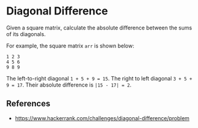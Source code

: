 # Diagonal Difference

Given a square matrix, calculate the absolute difference between the sums of its diagonals.

For example, the square matrix `arr` is shown below:

    1 2 3
    4 5 6
    9 8 9

The left-to-right diagonal `1 + 5 + 9 = 15`. The right to left diagonal `3 + 5 + 9 = 17`. Their absolute difference is `|15 - 17| = 2`.

## References

- https://www.hackerrank.com/challenges/diagonal-difference/problem
